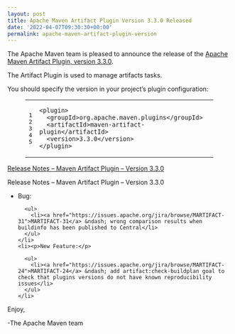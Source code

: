 ```yaml
---
layout: post
title: Apache Maven Artifact Plugin Version 3.3.0 Released
date: '2022-04-07T09:30:30+00:00'
permalink: apache-maven-artifact-plugin-version
---
```

<div class="entry-content"><p>The Apache Maven team is pleased to announce the release of the
  <a href="https://maven.apache.org/plugins/maven-artifact-plugin/">Apache Maven Artifact Plugin, version 3.3.0</a>.</p>

  <p>The Artifact Plugin is used to manage artifacts tasks.</p>

  <p>You should specify the version in your project&rsquo;s plugin configuration:</p>

  <figure class='code'><figcaption><span></span></figcaption><div class="highlight"><table><tr><td class="gutter"><pre class="line-numbers"><span class='line-number'>1</span>
<span class='line-number'>2</span>
<span class='line-number'>3</span>
<span class='line-number'>4</span>
<span class='line-number'>5</span>
</pre></td><td class='code'><pre><code class='xml'><span class='line'><span class="nt">&lt;plugin&gt;</span>
</span><span class='line'>  <span class="nt">&lt;groupId&gt;</span>org.apache.maven.plugins<span class="nt">&lt;/groupId&gt;</span>
</span><span class='line'>  <span class="nt">&lt;artifactId&gt;</span>maven-artifact-plugin<span class="nt">&lt;/artifactId&gt;</span>
</span><span class='line'>  <span class="nt">&lt;version&gt;</span>3.3.0<span class="nt">&lt;/version&gt;</span>
</span><span class='line'><span class="nt">&lt;/plugin&gt;</span>
</span></code></pre></td></tr></table></div></figure>




  <!-- more -->


  <p><a href="https://issues.apache.org/jira/secure/ReleaseNote.jspa?version=12350902&amp;styleName=Text&amp;projectId=12324322">Release Notes &ndash; Maven Artifact Plugin &ndash; Version 3.3.0</a></p>

  <p>Release Notes &ndash; Maven Artifact Plugin &ndash; Version 3.3.0</p>

  <ul>
    <li><p>Bug:</p>

      <ul>
        <li><a href="https://issues.apache.org/jira/browse/MARTIFACT-31">MARTIFACT-31</a> &ndash; wrong comparison results when buildinfo has been published to Central</li>
      </ul>
    </li>
    <li><p>New Feature:</p>

      <ul>
        <li><a href="https://issues.apache.org/jira/browse/MARTIFACT-24">MARTIFACT-24</a> &ndash; add artifact:check-buildplan goal to check that plugins versions do not have known reproducibility issues</li>
      </ul>
    </li>
  </ul>


  <p>Enjoy,</p>

  <p>-The Apache Maven team</p>
</div>
